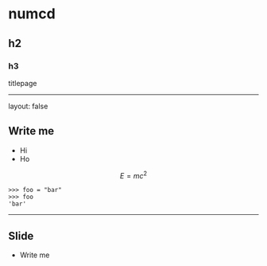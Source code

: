 # numcd

## h2

### h3

titlepage

---

layout: false

## Write me

- Hi
- Ho

$$ E = mc^2 $$

~~~
>>> foo = "bar"
>>> foo
'bar'

~~~

---

## Slide

- Write me
